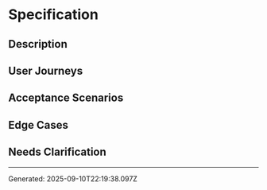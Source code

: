 # Specification

## Description


## User Journeys
<!-- Define user journeys here -->

## Acceptance Scenarios
<!-- Define acceptance criteria -->

## Edge Cases
<!-- List edge cases to consider -->

## Needs Clarification
<!-- Questions that need answers -->

---
Generated: 2025-09-10T22:19:38.097Z
